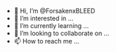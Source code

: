 - 👋 Hi, I’m @ForsakenxBLEED
- 👀 I’m interested in ...
- 🌱 I’m currently learning ...
- 💞️ I’m looking to collaborate on ...
- 📫 How to reach me ...

<!---
ForsakenxBLEED/ForsakenxBLEED is a ✨ special ✨ repository because its `README.md` (this file) appears on your GitHub profile.
You can click the Preview link to take a look at your changes.
--->
